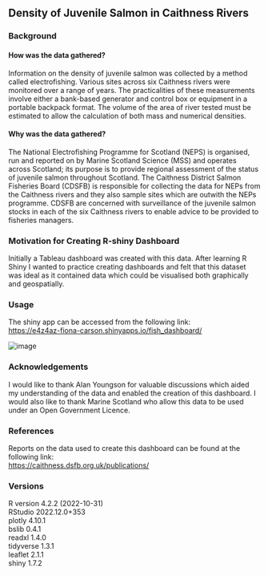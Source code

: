 ## Density of Juvenile Salmon in Caithness Rivers

### Background
#### How was the data gathered?
Information on the density of juvenile salmon was collected by a method called electrofishing. Various sites across six Caithness rivers were monitored over a range of years. The practicalities of these measurements involve either a bank-based generator and control box or equipment in a portable backpack format. The volume of the area of river tested must be estimated to allow the calculation of both mass and numerical densities. 

#### Why was the data gathered?
The National Electrofishing Programme for Scotland (NEPS) is organised, run and reported on by Marine Scotland Science (MSS) and operates across Scotland; its purpose is to provide regional assessment of the status of juvenile salmon throughout Scotland. The Caithness District Salmon Fisheries Board (CDSFB) is responsible for collecting the data for NEPs from the Caithness rivers and they also sample sites which are outwith the NEPs programme. CDSFB are concerned with surveillance of the juvenile salmon stocks in each of the six Caithness rivers to enable advice to be provided to fisheries managers. 

### Motivation for Creating R-shiny Dashboard
Initially a Tableau dashboard was created with this data. After learning R Shiny I wanted to practice creating dashboards and felt that this dataset was ideal as it contained data which could be visualised both graphically and geospatially. 

### Usage
The shiny app can be accessed from the following link:  
https://e4z4az-fiona-carson.shinyapps.io/fish_dashboard/


![image](https://user-images.githubusercontent.com/105853308/213927538-4066e494-e93c-452a-987e-88e7b3a91bc2.png)


### Acknowledgements
I would like to thank Alan Youngson for valuable discussions which aided my understanding of the data and enabled the creation of this dashboard. I would also like to thank Marine Scotland who allow this data to be used under an Open Government Licence. 

### References
Reports on the data used to create this dashboard can be found at the following link:     
https://caithness.dsfb.org.uk/publications/

### Versions

R version 4.2.2 (2022-10-31)  
RStudio   2022.12.0+353  
plotly    4.10.1   
bslib     0.4.1     
readxl    1.4.0    
tidyverse 1.3.1  
leaflet   2.1.1   
shiny     1.7.2  
 
